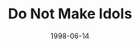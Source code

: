 ---
layout: message
category: message
series: "God's Top 10"
title: "Do Not Make Idols"
date: 1998-06-14
message_id: 438
---
